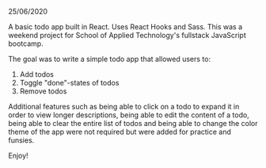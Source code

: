 25/06/2020

A basic todo app built in React. Uses React Hooks and Sass.
This was a weekend project for School of Applied Technology's fullstack JavaScript bootcamp.

The goal was to write a simple todo app that allowed users to:

1. Add todos
2. Toggle "done"-states of todos
3. Remove todos

Additional features such as being able to click on a todo to expand it in order to view longer descriptions, being able to edit the content of a todo, being able to clear the entire list of todos and being able to change the color theme of the app were not required but were added for practice and funsies.

Enjoy!
